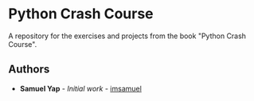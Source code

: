 # Python Crash Course

A repository for the exercises and projects from the book "Python Crash Course".

## Authors

- **Samuel Yap** - _Initial work_ - [imsamuel](https://github.com/imsamuel)
